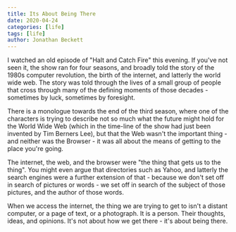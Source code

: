 ```yaml
---
title: Its About Being There
date: 2020-04-24
categories: [life]
tags: [life]
author: Jonathan Beckett
---
```


I watched an old episode of "Halt and Catch Fire" this evening. If you've not seen it, the show ran for four seasons, and broadly told the story of the 1980s computer revolution, the birth of the internet, and latterly the world wide web. The story was told through the lives of a small group of people that cross through many of the defining moments of those decades - sometimes by luck, sometimes by foresight.

There is a monologue towards the end of the third season, where one of the characters is trying to describe not so much what the future might hold for the World Wide Web (which in the time-line of the show had just been invented by Tim Berners Lee), but that the Web wasn't the important thing - and neither was the Browser - it was all about the means of getting to the place you're going.

The internet, the web, and the browser were "the thing that gets us to the thing". You might even argue that directories such as Yahoo, and latterly the search engines were a further extension of that - because we don't set off in search of pictures or words - we set off in search of the subject of those pictures, and the author of those words.

When we access the internet, the thing we are trying to get to isn't a distant computer, or a page of text, or a photograph. It is a person. Their thoughts, ideas, and opinions. It's not about how we get there - it's about being there.